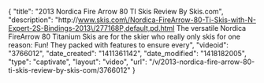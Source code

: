 {
    "title": "2013 Nordica Fire Arrow 80 TI Skis Review By Skis.com",
    "description": "http:\/\/www.skis.com\/Nordica-FireArrow-80-Ti-Skis-with-N-Expert-2S-Bindings-2013\/277168P,default,pd.html  The versatile Nordica FireArrow 80 Titanium Skis are for the skier who really only skis for one reason: Fun! They packed with features to ensure every",
    "videoid": "3766012",
    "date_created": "1411361142",
    "date_modified": "1418182005",
    "type": "captivate",
    "layout": "video",
    "url": "\/v\/2013-nordica-fire-arrow-80-ti-skis-review-by-skis-com\/3766012"
}